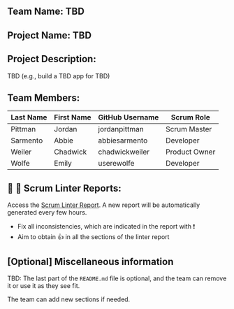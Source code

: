 ## Team Name: TBD

## Project Name: TBD

## Project Description:
TBD (e.g., build a TBD app for TBD)

## Team Members:

Last Name       | First Name      | GitHub Username    | Scrum Role
--------------- | --------------- | ------------------ | ---------------
Pittman         | Jordan          | jordanpittman      | Scrum Master
Sarmento        | Abbie           | abbiesarmento      | Developer
Weiler          | Chadwick        | chadwickweiler     | Product Owner
Wolfe           | Emily           | userewolfe         | Developer

## :eyes: :memo: Scrum Linter Reports:
Access the [Scrum Linter Report](https://cs.boisestate.edu/~bdit/ScrumLinter/CS471S24ScrumLinterReports/CS471-S24-Team13_bUSuOn9i3ryRug3twJcT3KYBv48dryri7OLsmdsK/). A new report will be automatically generated every few hours.
- Fix all inconsistencies, which are indicated in the report with :heavy_exclamation_mark:
- Aim to obtain :thumbsup: in all the sections of the linter report

## [Optional] Miscellaneous information
TBD: The last part of the `README.md` file is optional, and the team can remove it or use it as they see fit.

The team can add new sections if needed.
